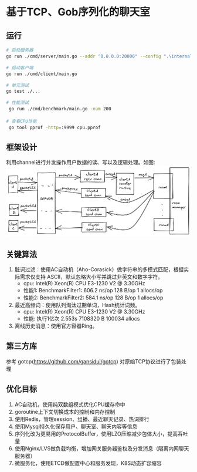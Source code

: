 # 基于TCP、Gob序列化的聊天室

## 运行

```bash
# 启动服务器
go run ./cmd/server/main.go --addr "0.0.0.0:20000" --config ".\internal\data\list.txt"
```

```bash
# 启动客户端
go run ./cmd/client/main.go
```

```bash
# 单元测试
go test ./... 
```

```bash
# 性能测试
 go run ./cmd/benchmark/main.go -num 200
 
# 查看CPU性能
 go tool pprof -http=:9999 cpu.pprof
 ```

## 框架设计
  利用channel进行并发操作用户数据的读、写以及逻辑处理。如图:  
  ![](doc/chatframe.png) 

## 关键算法
1. 脏词过滤：使用AC自动机（Aho-Corasick）做字符串的多模式匹配，根据实际需求仅支持 ASCII，默认忽略大小写并跳过非英文和数字字符。
   - cpu: Intel(R) Xeon(R) CPU E3-1230 V2 @ 3.30GHz
   - 性能1: BenchmarkFilter1:     606.2 ns/op     128 B/op      1 allocs/op
   - 性能2: BenchmarkFilter2:     584.1 ns/op     128 B/op      1 allocs/op
2. 最近高频词：使用队列淘汰过期单词，Hash统计词频。
   - cpu: Intel(R) Xeon(R) CPU E3-1230 V2 @ 3.30GHz
   - 性能: 执行1亿次    2.553s      7108320 B     100034 allocs
3. 离线历史消息：使用官方容器Ring。

## 第三方库
  参考 gotcp(https://github.com/gansidui/gotcp) 对原始TCP协议进行了包装处理

## 优化目标
1. AC自动机，使用纯双数组模式优化CPU缓存命中   
2. goroutine上下文切换成本的控制和内存控制
3. 使用Redis，管理session、组播、最近聊天记录、热词排行
4. 使用Mysql持久化保存用户、聊天室、聊天内容等信息
5. 序列化改为更易用的ProtocolBuffer，使用LZO压缩减少包体大小，提高吞吐量
6. 使用Nginx/LVS做负载均衡，增加网关服务器鉴权及分发消息（隔离内网聊天服务器）
7. 微服务化，使用ETCD做配置中心和服务发现，K8S动态扩容缩容